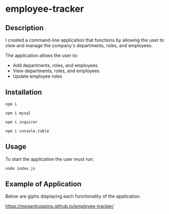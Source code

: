 # employee-tracker

## Description

I created a command-line application that functions by allowing the user to view and manage the company's departments, roles, and employees.

The application allows the user to:

* Add departments, roles, and employees
* View departments, roles, and employees
* Update employee roles

## Installation

    npm i

    npm i mysql

    npm i inquirer

    npm i console.table

## Usage 

To start the application the user must run:

    node index.js

## Example of Application

Below are giphs displaying each functionality of the application.

https://meganlcoppins.github.io/employee-tracker/